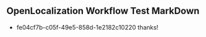 ## OpenLocalization Workflow Test MarkDown
* fe04cf7b-c05f-49e5-858d-1e2182c10220 thanks!

<!--HONumber=Aug16_HO1-->


